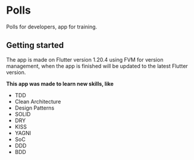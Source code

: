 # Polls
Polls for developers, app for training.

## Getting started
The app is made on Flutter version 1.20.4 using FVM for version management, when the app is finished will be updated to the latest Flutter version.

**This app was made to learn new skills, like**
 - TDD
 - Clean Architecture
 - Design Patterns
 - SOLID
 - DRY
 - KISS
 - YAGNI
 - SoC
 - DDD
 - BDD